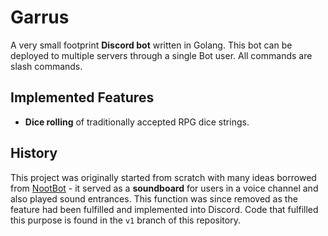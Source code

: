 # Garrus

A very small footprint **Discord bot** written in Golang. This bot can be
deployed
to multiple servers through a single Bot user. All commands are slash commands.

## Implemented Features

- **Dice rolling** of traditionally accepted RPG dice strings.

## History

This project was originally started from scratch with many ideas borrowed from
[NootBot](http://github.com/AlexSafatli/NootBot) - it served as a **soundboard**
for users in a voice channel and
also played sound entrances. This function was since removed as the feature had
been fulfilled and implemented into Discord. Code that fulfilled this purpose is
found in the `v1` branch of this repository.